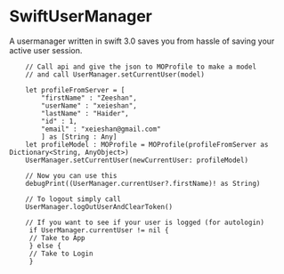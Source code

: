 # SwiftUserManager
A usermanager written in swift 3.0 saves you from hassle of saving your active user session.


		// Call api and give the json to MOProfile to make a model
        // and call UserManager.setCurrentUser(model)
        
        let profileFromServer = [
            "firstName" : "Zeeshan",
            "userName" : "xeieshan",
            "lastName" : "Haider",
            "id" : 1,
            "email" : "xeieshan@gmail.com"
            ] as [String : Any]
        let profileModel : MOProfile = MOProfile(profileFromServer as Dictionary<String, AnyObject>)
        UserManager.setCurrentUser(newCurrentUser: profileModel)
        
        // Now you can use this
        debugPrint((UserManager.currentUser?.firstName)! as String)
        
        // To logout simply call
        UserManager.logOutUserAndClearToken()
        
        // If you want to see if your user is logged (for autologin)
         if UserManager.currentUser != nil {
         // Take to App
         } else {
         // Take to Login
         }
